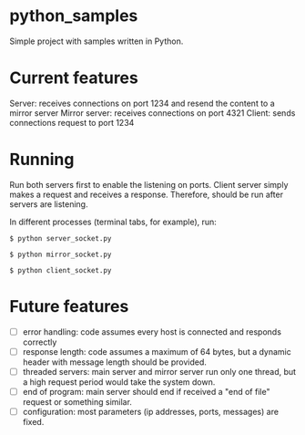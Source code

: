 # python_samples

Simple project with samples written in Python.

# Current features

Server: receives connections on port 1234 and resend the content to a mirror server
Mirror server: receives connections on port 4321
Client: sends connections request to port 1234

# Running

Run both servers first to enable the listening on ports.
Client server simply makes a request and receives a response. Therefore, should be run after servers are listening.

In different processes (terminal tabs, for example), run:

```$ python server_socket.py```

```$ python mirror_socket.py```

```$ python client_socket.py```

# Future features

- [ ] error handling: code assumes every host is connected and responds correctly
- [ ] response length: code assumes a maximum of 64 bytes, but a dynamic header with message length should be provided.
- [ ] threaded servers: main server and mirror server run only one thread, but a high request period would take the system down.
- [ ] end of program: main server should end if received a "end of file" request or something similar.
- [ ] configuration: most parameters (ip addresses, ports, messages) are fixed.